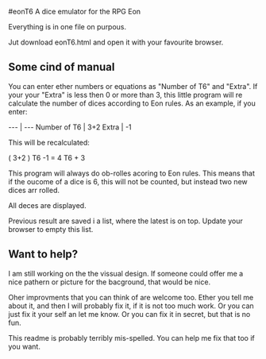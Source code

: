 #eonT6
A dice emulator for the RPG Eon

Everything is in one file on purpous.

Jut download eonT6.html and open it with your favourite browser.

## Some cind of manual
You can enter ether numbers or equations as "Number of T6" and "Extra". If your your "Extra" is less then 0 or more than 3, this little program will re calculate the number of dices according to Eon rules.
As an example, if you enter:

--- | ---
Number of T6 | 3+2
Extra | -1

This will be recalculated:

( 3+2 ) T6 -1 = 4 T6 + 3

This program will always do ob-rolles acoring to Eon rules. This means that if the oucome of a dice is 6, this will not be counted, but instead two new dices arr rolled.

All deces are displayed.

Previous result are saved i a list, where the latest is on top. Update your browser to empty this list.

## Want to help?
I am still working on the the vissual design. If someone could offer me a nice pathern or picture for the bacground, that would be nice.

Oher improvments that you can think of are welcome too. Ether you tell me about it, and then I will probably fix it, if it is not too much work. Or you can just fix it your self an let me know. Or you can fix it in secret, but that is no fun.

This readme is probably terribly mis-spelled. You can help me fix that too if you want. 
